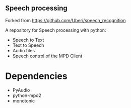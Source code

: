 ## Speech processing
Forked from https://github.com/Uberi/speech_recognition

A repository for Speech processing with python:
- Speech to Text
- Text to Speech
- Audio files
- Speech control of the MPD Client

# Dependencies
- PyAudio
- python-mpd2
- monotonic

